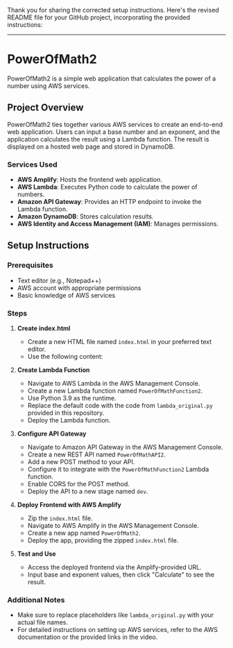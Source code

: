 Thank you for sharing the corrected setup instructions. Here's the revised README file for your GitHub project, incorporating the provided instructions:

---

# PowerOfMath2

PowerOfMath2 is a simple web application that calculates the power of a number using AWS services.

## Project Overview

PowerOfMath2 ties together various AWS services to create an end-to-end web application. Users can input a base number and an exponent, and the application calculates the result using a Lambda function. The result is displayed on a hosted web page and stored in DynamoDB.

### Services Used

- **AWS Amplify**: Hosts the frontend web application.
- **AWS Lambda**: Executes Python code to calculate the power of numbers.
- **Amazon API Gateway**: Provides an HTTP endpoint to invoke the Lambda function.
- **Amazon DynamoDB**: Stores calculation results.
- **AWS Identity and Access Management (IAM)**: Manages permissions.

## Setup Instructions

### Prerequisites

- Text editor (e.g., Notepad++)
- AWS account with appropriate permissions
- Basic knowledge of AWS services

### Steps

1. **Create index.html**
   - Create a new HTML file named `index.html` in your preferred text editor.
   - Use the following content:

2. **Create Lambda Function**
   - Navigate to AWS Lambda in the AWS Management Console.
   - Create a new Lambda function named `PowerOfMathFunction2`.
   - Use Python 3.9 as the runtime.
   - Replace the default code with the code from `lambda_original.py` provided in this repository.
   - Deploy the Lambda function.

3. **Configure API Gateway**
   - Navigate to Amazon API Gateway in the AWS Management Console.
   - Create a new REST API named `PowerOfMathAPI2`.
   - Add a new POST method to your API.
   - Configure it to integrate with the `PowerOfMathFunction2` Lambda function.
   - Enable CORS for the POST method.
   - Deploy the API to a new stage named `dev`.

4. **Deploy Frontend with AWS Amplify**
   - Zip the `index.html` file.
   - Navigate to AWS Amplify in the AWS Management Console.
   - Create a new app named `PowerOfMath2`.
   - Deploy the app, providing the zipped `index.html` file.

5. **Test and Use**
   - Access the deployed frontend via the Amplify-provided URL.
   - Input base and exponent values, then click "Calculate" to see the result.

### Additional Notes

- Make sure to replace placeholders like `lambda_original.py` with your actual file names.
- For detailed instructions on setting up AWS services, refer to the AWS documentation or the provided links in the video.
